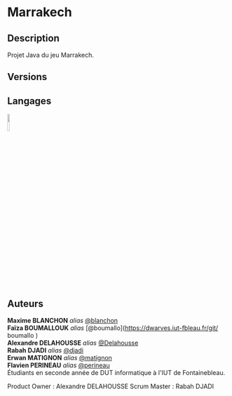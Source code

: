 # Marrakech 
## Description
Projet Java du jeu Marrakech.

## Versions

## Langages
[<img src="https://camo.githubusercontent.com/0fb6c3a56d588875bbab00cbc267f4ef85ea0c23/68747470733a2f2f75706c6f61642e77696b696d656469612e6f72672f77696b6970656469612f656e2f7468756d622f332f33302f4a6176615f70726f6772616d6d696e675f6c616e67756167655f6c6f676f2e7376672f33303070782d4a6176615f70726f6772616d6d696e675f6c616e67756167655f6c6f676f2e7376672e706e67" width="10%" height="10%">](https://www.java.com/)


## Auteurs
 
**Maxime BLANCHON** _alias_ [@blanchon](https://dwarves.iut-fbleau.fr/git/blanchon)  
**Faïza BOUMALLOUK** _alias_ [@boumallo](https://dwarves.iut-fbleau.fr/git/	boumallo )  
**Alexandre DELAHOUSSE** _alias_ [@Delahousse](https://dwarves.iut-fbleau.fr/git/Delahousse)  
**Rabah DJADI** _alias_ [@djadi](https://dwarves.iut-fbleau.fr/git/djadi)    
**Erwan MATIGNON** _alias_ [@matignon](https://dwarves.iut-fbleau.fr/git/matignon)  
**Flavien PERINEAU** _alias_ [@perineau](https://dwarves.iut-fbleau.fr/git/perineau)  
Étudiants en seconde année de DUT informatique à l'IUT de Fontainebleau.  

Product Owner : Alexandre DELAHOUSSE
Scrum Master  : Rabah     DJADI